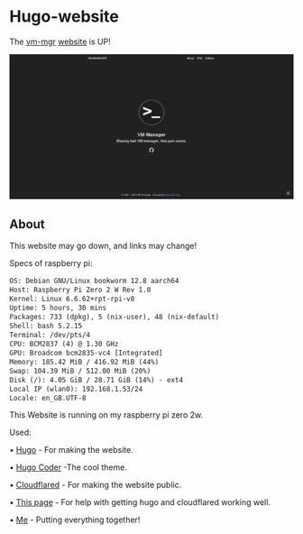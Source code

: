 # Hugo-website

The [vm-mgr](https://github.com/j0shua-daniel/vm-mgr) [website](https://danger-tattoo-concluded-agenda.trycloudflare.com) is UP!

![img](https://github.com/j0shua-daniel/images/blob/main/Screenshot%202025-01-01%20at%2009-29-08%20VM%20Manager.png)

## About

This website may go down, and links may change!

Specs of raspberry pi:

```
OS: Debian GNU/Linux bookworm 12.8 aarch64
Host: Raspberry Pi Zero 2 W Rev 1.0
Kernel: Linux 6.6.62+rpt-rpi-v8
Uptime: 5 hours, 30 mins
Packages: 733 (dpkg), 5 (nix-user), 48 (nix-default)
Shell: bash 5.2.15
Terminal: /dev/pts/4
CPU: BCM2837 (4) @ 1.30 GHz
GPU: Broadcom bcm2835-vc4 [Integrated]
Memory: 185.42 MiB / 416.92 MiB (44%)
Swap: 104.39 MiB / 512.00 MiB (20%)
Disk (/): 4.05 GiB / 28.71 GiB (14%) - ext4
Local IP (wlan0): 192.168.1.53/24
Locale: en_GB.UTF-8
```

This Website is running on my raspberry pi zero 2w.

Used:

• [Hugo](https://gohugo.io) - For making the website.

• [Hugo Coder](https://github.com/luizdepra/hugo-coder/) -The cool theme.

• [Cloudflared](https://developers.cloudflare.com/cloudflare-one/connections/connect-networks/downloads/) - For making the website public.

• [This page](https://nathancraddock.com/blog/hugo-server-on-local-and-public-networks/) - For help with getting hugo and cloudflared working well.

• [Me](https://github.com/j0shua-daniel) - Putting everything together!




